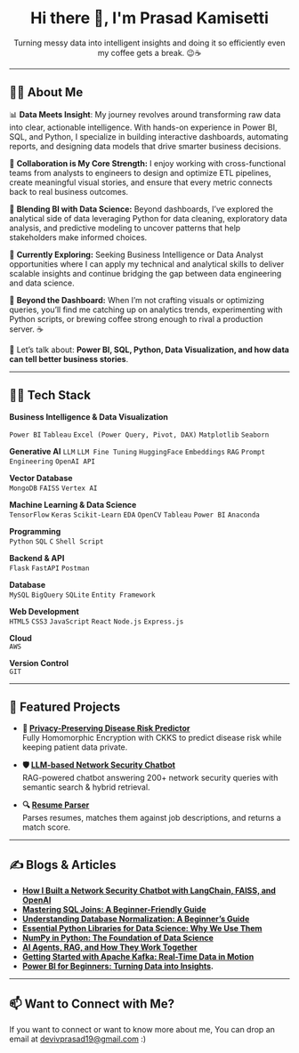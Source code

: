 <h1 align="center">Hi there 👋, I'm Prasad Kamisetti</h1>
<p align="center">
Turning messy data into intelligent insights and doing it so efficiently even my coffee gets a break. 😉☕</p>

------------------------------------------------------------------------------------------------------------------------------------------------------
## 🙎‍♂️ About Me

📊 **Data Meets Insight**: My journey revolves around transforming raw data into clear, actionable intelligence. With hands-on experience in Power BI, SQL, and Python, I specialize in building interactive dashboards, automating reports, and designing data models that drive smarter business decisions.


🤝 **Collaboration is My Core Strength:** I enjoy working with cross-functional teams from analysts to engineers to design and optimize ETL pipelines, create meaningful visual stories, and ensure that every metric connects back to real business outcomes.


🧠 **Blending BI with Data Science:** Beyond dashboards, I’ve explored the analytical side of data leveraging Python for data cleaning, exploratory data analysis, and predictive modeling to uncover patterns that help stakeholders make informed choices.


🎯 **Currently Exploring:** Seeking Business Intelligence or Data Analyst opportunities where I can apply my technical and analytical skills to deliver scalable insights and continue bridging the gap between data engineering and data science.


🌟 **Beyond the Dashboard:** When I’m not crafting visuals or optimizing queries, you’ll find me catching up on analytics trends, experimenting with Python scripts, or brewing coffee strong enough to rival a production server. ☕


💬 Let’s talk about: **Power BI, SQL, Python, Data Visualization, and how data can tell better business stories**.


------------------------------------------------------------------------------------------------------------------------------------------------------

## 🧑‍💻 Tech Stack

**Business Intelligence & Data Visualization**

`Power BI` `Tableau` `Excel (Power Query, Pivot, DAX)` `Matplotlib` `Seaborn`

**Generative AI**
`LLM` `LLM Fine Tuning` `HuggingFace` `Embeddings` `RAG` `Prompt Engineering` `OpenAI API`

**Vector Database**  
`MongoDB` `FAISS` `Vertex AI`

**Machine Learning & Data Science**  
`TensorFlow` `Keras` `Scikit-Learn` `EDA` `OpenCV` `Tableau` `Power BI` `Anaconda`

**Programming**  
`Python` `SQL` `C` `Shell Script`

**Backend & API**  
`Flask` `FastAPI` `Postman`

**Database**  
`MySQL` `BigQuery` `SQLite` `Entity Framework`

**Web Development**  
`HTML5` `CSS3` `JavaScript` `React` `Node.js` `Express.js`

**Cloud**  
`AWS` 

**Version Control**  
`GIT`

------------------------------------------------------------------------------------------------------------------------------------------------------

## 📌 Featured Projects

- **🔐 [Privacy-Preserving Disease Risk Predictor](https://github.com/prasad-kamisettti/FHE-on-disease-prediction-)**  
  Fully Homomorphic Encryption with CKKS to predict disease risk while keeping patient data private. 

- **🛡️ [LLM-based Network Security Chatbot](https://github.com/prasad-kamisettti/Network-Security---Q-A-Chatbot-Project)**  
  RAG-powered chatbot answering 200+ network security queries with semantic search & hybrid retrieval. 

- **🔍 [Resume Parser](https://github.com/prasad-kamisettti/resume-scanner-project-)**  
Parses resumes, matches them against job descriptions, and returns a match score.


------------------------------------------------------------------------------------------------------------------------------------------------------------------------------------------------------

## ✍️ Blogs & Articles
- **[How I Built a Network Security Chatbot with LangChain, FAISS, and OpenAI](https://medium.com/@vara2000prasad/building-a-network-security-chatbot-with-langchain-faiss-and-open-ai-7b96bb919db2)**
- **[Mastering SQL Joins: A Beginner-Friendly Guide](https://medium.com/@vara2000prasad/mastering-sql-joins-a-beginner-friendly-guide-b534ea5b9c89)**
- **[Understanding Database Normalization: A Beginner’s Guide](https://medium.com/@vara2000prasad/understanding-database-normalization-a-beginners-guide-bf96e2490905)**
- **[Essential Python Libraries for Data Science: Why We Use Them](https://medium.com/@vara2000prasad/essential-python-libraries-for-data-science-why-we-use-them-761af79793b0)**
- **[NumPy in Python: The Foundation of Data Science](https://medium.com/@vara2000prasad/numpy-in-python-the-foundation-of-data-science-9b75acca5e6c)**
- **[AI Agents, RAG, and How They Work Together](https://medium.com/@vara2000prasad/ai-agents-rag-and-how-they-work-together-a50fd38c24d9)**
- **[Getting Started with Apache Kafka: Real-Time Data in Motion](https://medium.com/@vara2000prasad/getting-started-with-apache-kafka-real-time-data-in-motion-99c7573a168c)**
- **[Power BI for Beginners: Turning Data into Insights](https://medium.com/@vara2000prasad/power-bi-for-beginners-turning-data-into-insights-aa488becbddd).**


------------------------------------------------------------------------------------------------------------------------------------------------------------------------------------------------------
## 📫 Want to Connect with Me?
If you want to connect or want to know more about me, You can drop an email at devivprasad19@gmail.com :)
